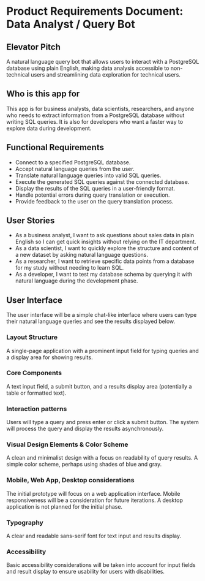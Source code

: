# Product Requirements Document: Data Analyst / Query Bot

## Elevator Pitch

A natural language query bot that allows users to interact with a PostgreSQL database using plain English, making data analysis accessible to non-technical users and streamlining data exploration for technical users.

## Who is this app for

This app is for business analysts, data scientists, researchers, and anyone who needs to extract information from a PostgreSQL database without writing SQL queries. It is also for developers who want a faster way to explore data during development.

## Functional Requirements

-   Connect to a specified PostgreSQL database.
-   Accept natural language queries from the user.
-   Translate natural language queries into valid SQL queries.
-   Execute the generated SQL queries against the connected database.
-   Display the results of the SQL queries in a user-friendly format.
-   Handle potential errors during query translation or execution.
-   Provide feedback to the user on the query translation process.

## User Stories

-   As a business analyst, I want to ask questions about sales data in plain English so I can get quick insights without relying on the IT department.
-   As a data scientist, I want to quickly explore the structure and content of a new dataset by asking natural language questions.
-   As a researcher, I want to retrieve specific data points from a database for my study without needing to learn SQL.
-   As a developer, I want to test my database schema by querying it with natural language during the development phase.

## User Interface

The user interface will be a simple chat-like interface where users can type their natural language queries and see the results displayed below.

### Layout Structure

A single-page application with a prominent input field for typing queries and a display area for showing results.

### Core Components

A text input field, a submit button, and a results display area (potentially a table or formatted text).

### Interaction patterns

Users will type a query and press enter or click a submit button. The system will process the query and display the results asynchronously.

### Visual Design Elements & Color Scheme

A clean and minimalist design with a focus on readability of query results. A simple color scheme, perhaps using shades of blue and gray.

### Mobile, Web App, Desktop considerations

The initial prototype will focus on a web application interface. Mobile responsiveness will be a consideration for future iterations. A desktop application is not planned for the initial phase.

### Typography

A clear and readable sans-serif font for text input and results display.

### Accessibility

Basic accessibility considerations will be taken into account for input fields and result display to ensure usability for users with disabilities.
